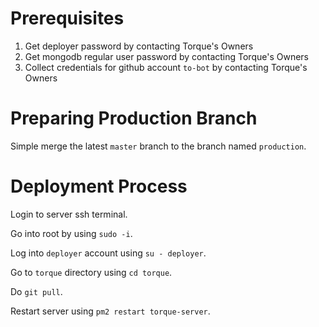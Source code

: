 # Prerequisites

1. Get deployer password by contacting Torque's Owners
2. Get mongodb regular user password by contacting Torque's Owners
3. Collect credentials for github account `to-bot` by contacting Torque's Owners

# Preparing Production Branch

Simple merge the latest `master` branch to the branch named `production`.

# Deployment Process

Login to server ssh terminal.

Go into root by using `sudo -i`.

Log into `deployer` account using `su - deployer`.

Go to `torque` directory using `cd torque`.

Do `git pull`.

Restart server using `pm2 restart torque-server`.
